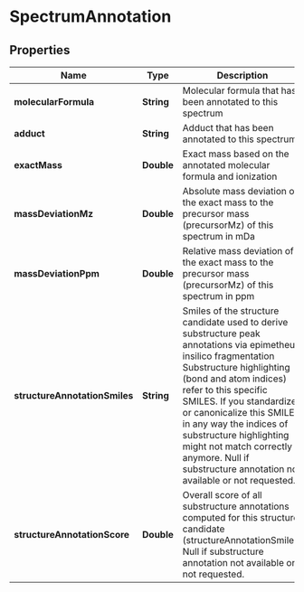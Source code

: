 

# SpectrumAnnotation


## Properties

| Name | Type | Description | Notes |
|------------ | ------------- | ------------- | -------------|
|**molecularFormula** | **String** | Molecular formula that has been annotated to this spectrum |  [optional] |
|**adduct** | **String** | Adduct that has been annotated to this spectrum |  [optional] |
|**exactMass** | **Double** | Exact mass based on the annotated molecular formula and ionization |  [optional] |
|**massDeviationMz** | **Double** | Absolute mass deviation of the exact mass to the precursor mass (precursorMz) of this spectrum in mDa |  [optional] |
|**massDeviationPpm** | **Double** | Relative mass deviation of the exact mass to the precursor mass (precursorMz) of this spectrum in ppm |  [optional] |
|**structureAnnotationSmiles** | **String** | Smiles of the structure candidate used to derive substructure peak annotations via epimetheus insilico fragmentation  Substructure highlighting (bond and atom indices) refer to this specific SMILES.  If you standardize or canonicalize this SMILES in any way the indices of substructure highlighting might  not match correctly anymore.   Null if substructure annotation not available or not requested. |  [optional] |
|**structureAnnotationScore** | **Double** | Overall score of all substructure annotations computed for this structure candidate (structureAnnotationSmiles)   Null if substructure annotation not available or not requested. |  [optional] |



